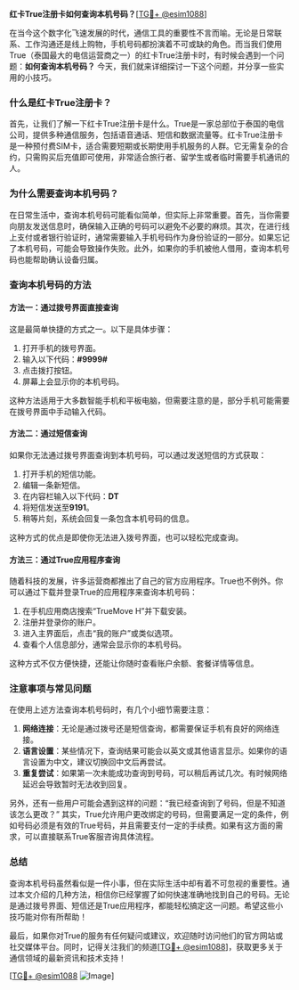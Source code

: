 **红卡True注册卡如何查询本机号码？**[[TG💪+ @esim1088](https://t.me/s/esim1088)]

在当今这个数字化飞速发展的时代，通信工具的重要性不言而喻。无论是日常联系、工作沟通还是线上购物，手机号码都扮演着不可或缺的角色。而当我们使用True（泰国最大的电信运营商之一）的红卡True注册卡时，有时候会遇到一个问题：**如何查询本机号码？** 今天，我们就来详细探讨一下这个问题，并分享一些实用的小技巧。

### 什么是红卡True注册卡？

首先，让我们了解一下红卡True注册卡是什么。True是一家总部位于泰国的电信公司，提供多种通信服务，包括语音通话、短信和数据流量等。红卡True注册卡是一种预付费SIM卡，适合需要短期或长期使用手机服务的人群。它无需复杂的合约，只需购买后充值即可使用，非常适合旅行者、留学生或者临时需要手机通讯的人。

### 为什么需要查询本机号码？

在日常生活中，查询本机号码可能看似简单，但实际上非常重要。首先，当你需要向朋友发送信息时，确保输入正确的号码可以避免不必要的麻烦。其次，在进行线上支付或者银行验证时，通常需要输入手机号码作为身份验证的一部分。如果忘记了本机号码，可能会导致操作失败。此外，如果你的手机被他人借用，查询本机号码也能帮助确认设备归属。

### 查询本机号码的方法

#### 方法一：通过拨号界面直接查询

这是最简单快捷的方式之一。以下是具体步骤：

1. 打开手机的拨号界面。
2. 输入以下代码：**#9999#**
3. 点击拨打按钮。
4. 屏幕上会显示你的本机号码。

这种方法适用于大多数智能手机和平板电脑，但需要注意的是，部分手机可能需要在拨号界面中手动输入代码。

#### 方法二：通过短信查询

如果你无法通过拨号界面查询到本机号码，可以通过发送短信的方式获取：

1. 打开手机的短信功能。
2. 编辑一条新短信。
3. 在内容栏输入以下代码：**DT**
4. 将短信发送至**9191**。
5. 稍等片刻，系统会回复一条包含本机号码的信息。

这种方式的优点是即使你无法进入拨号界面，也可以轻松完成查询。

#### 方法三：通过True应用程序查询

随着科技的发展，许多运营商都推出了自己的官方应用程序。True也不例外。你可以通过下载并登录True的应用程序来查询本机号码：

1. 在手机应用商店搜索“TrueMove H”并下载安装。
2. 注册并登录你的账户。
3. 进入主界面后，点击“我的账户”或类似选项。
4. 查看个人信息部分，通常会显示你的本机号码。

这种方式不仅方便快捷，还能让你随时查看账户余额、套餐详情等信息。

### 注意事项与常见问题

在使用上述方法查询本机号码时，有几个小细节需要注意：

1. **网络连接**：无论是通过拨号还是短信查询，都需要保证手机有良好的网络连接。
2. **语言设置**：某些情况下，查询结果可能会以英文或其他语言显示。如果你的语言设置为中文，建议切换回中文后再尝试。
3. **重复尝试**：如果第一次未能成功查询到号码，可以稍后再试几次。有时候网络延迟会导致暂时无法收到回复。

另外，还有一些用户可能会遇到这样的问题：“我已经查询到了号码，但是不知道该怎么更改？” 其实，True允许用户更改绑定的号码，但需要满足一定的条件，例如号码必须是有效的True号码，并且需要支付一定的手续费。如果有这方面的需求，可以直接联系True客服咨询具体流程。

### 总结

查询本机号码虽然看似是一件小事，但在实际生活中却有着不可忽视的重要性。通过本文介绍的几种方法，相信你已经掌握了如何快速准确地找到自己的号码。无论是通过拨号界面、短信还是True应用程序，都能轻松搞定这一问题。希望这些小技巧能对你有所帮助！

最后，如果你对True的服务有任何疑问或建议，欢迎随时访问他们的官方网站或社交媒体平台。同时，记得关注我们的频道[[TG💪+ @esim1088](https://t.me/s/esim1088)]，获取更多关于通信领域的最新资讯和技术支持！

[[TG💪+ @esim1088](https://t.me/s/esim1088) ![Image](https://i.postimg.cc/4NQfJmqS/Snipaste-2025-05-13-00-14-12.png)]